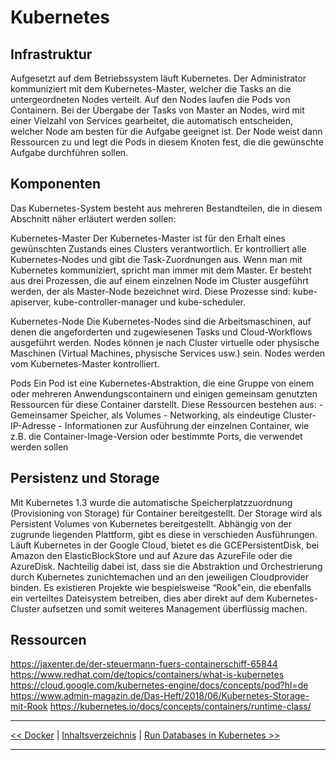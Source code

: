# Kubernetes

## Infrastruktur

Aufgesetzt auf dem Betriebssystem läuft Kubernetes.
Der Administrator kommuniziert mit dem Kubernetes-Master, welcher die Tasks an die untergeordneten Nodes verteilt. Auf den Nodes laufen die Pods von Containern. Bei der Übergabe der Tasks von Master an Nodes, wird mit einer Vielzahl von Services gearbeitet, die automatisch entscheiden, welcher Node am besten für die Aufgabe geeignet ist. Der Node weist dann Ressourcen zu und legt die Pods in diesem Knoten fest, die die gewünschte Aufgabe durchführen sollen.



## Komponenten

Das Kubernetes-System besteht aus mehreren Bestandteilen, die in diesem Abschnitt näher erläutert werden sollen:

Kubernetes-Master
Der Kubernetes-Master ist für den Erhalt eines gewünschten Zustands eines Clusters verantwortlich. Er kontrolliert alle Kubernetes-Nodes und gibt die Task-Zuordnungen aus. Wenn man mit Kubernetes kommuniziert, spricht man immer mit dem Master.
Er besteht aus drei Prozessen, die auf einem einzelnen Node im Cluster ausgeführt werden, der als Master-Node bezeichnet wird. Diese Prozesse sind: kube-apiserver, kube-controller-manager und kube-scheduler.

Kubernetes-Node
Die Kubernetes-Nodes sind die Arbeitsmaschinen, auf denen die angeforderten und zugewiesenen Tasks und Cloud-Workflows ausgeführt werden. Nodes können je nach Cluster virtuelle oder physische Maschinen (Virtual Machines, physische Services usw.) sein. Nodes werden vom Kubernetes-Master kontrolliert.

Pods
Ein Pod ist eine Kubernetes-Abstraktion, die eine Gruppe von einem oder mehreren Anwendungscontainern und einigen gemeinsam genutzten Ressourcen für diese Container darstellt. 
Diese Ressourcen bestehen aus:
    - Gemeinsamer Speicher, als Volumes
    - Networking, als eindeutige Cluster-IP-Adresse
    - Informationen zur Ausführung der einzelnen Container, wie z.B. die Container-Image-Version oder bestimmte Ports, die verwendet werden sollen

## Persistenz und Storage

Mit Kubernetes 1.3 wurde die automatische Speicherplatzzuordnung (Provisioning von Storage) für Container bereitgestellt. Der Storage wird als Persistent Volumes von Kubernetes bereitgestellt. Abhängig von der zugrunde liegenden Plattform, gibt es diese in verschieden Ausführungen. Läuft Kubernetes in der Google Cloud, bietet es die GCEPersistentDisk, bei Amazon den ElasticBlockStore und auf Azure das AzureFile oder die AzureDisk. Nachteilig dabei ist, dass sie die Abstraktion und Orchestrierung durch Kubernetes zunichtemachen und an den jeweiligen Cloudprovider binden. Es existieren Projekte wie bespielsweise “Rook"ein, die ebenfalls ein verteiltes Dateisystem betreiben, dies aber direkt auf dem Kubernetes-Cluster aufsetzen und somit weiteres Management überflüssig machen.


## Ressourcen

https://jaxenter.de/der-steuermann-fuers-containerschiff-65844
https://www.redhat.com/de/topics/containers/what-is-kubernetes
https://cloud.google.com/kubernetes-engine/docs/concepts/pod?hl=de
https://www.admin-magazin.de/Das-Heft/2018/06/Kubernetes-Storage-mit-Rook
https://kubernetes.io/docs/concepts/containers/runtime-class/

---

[<< Docker](2_docker.md) | [Inhaltsverzeichnis](inhaltsverzeichnis.md) | [Run Databases in Kubernetes >>](4_dbInK8s.md)

---
